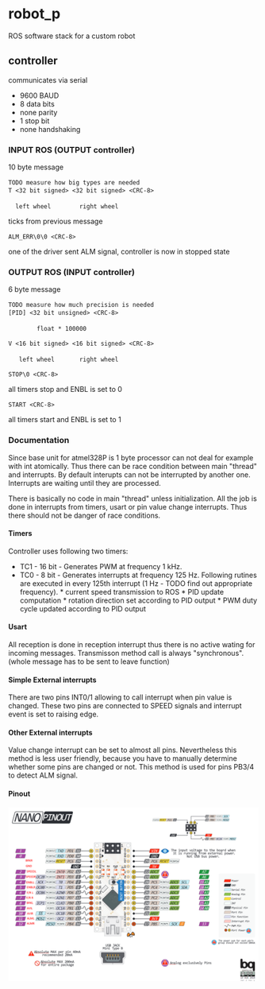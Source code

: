 robot_p
=======

ROS software stack for a custom robot


controller
----------
communicates via serial
- 9600 BAUD
- 8 data bits
- none parity
- 1 stop bit
- none handshaking

### INPUT ROS (OUTPUT controller)

10 byte message

```
TODO measure how big types are needed
T <32 bit signed> <32 bit signed> <CRC-8>

  left wheel        right wheel
```
ticks from previous message

```
ALM_ERR\0\0 <CRC-8>
```
one of the driver sent ALM signal, controller is now in stopped state

### OUTPUT ROS (INPUT controller)

6 byte message

```
TODO measure how much precision is needed
[PID] <32 bit unsigned> <CRC-8>

        float * 100000
```

```
V <16 bit signed> <16 bit signed> <CRC-8>

   left wheel       right wheel
```


```
STOP\0 <CRC-8>
```
all timers stop and ENBL is set to 0

```
START <CRC-8>
```
all timers start and ENBL is set to 1

### Documentation
Since base unit for atmel328P is 1 byte processor can not deal for example with int atomically. Thus there can be race condition between main "thread" and interrupts. By default interupts can not be interrupted by another one. Interrupts are waiting until they are processed. 

There is basically no code in main "thread" unless initialization. All the job is done in interrupts from timers, usart or pin value change interrupts. Thus there should not be danger of race conditions.

#### Timers
Controller uses following two timers:

*	TC1 - 16 bit - Generates PWM at frequency 1 kHz. 
*	TC0 - 8 bit - Generates interrupts at frequency 125 Hz. Following rutines are executed in every 125th interrupt (1 Hz - TODO find out appropriate frequency).
		*	current speed transmission to ROS
		*	PID update computation
		*	rotation direction set according to PID output
		*	PWM duty cycle updated according to PID output

#### Usart
All reception is done in reception interrupt thus there is no active wating for incoming messages. Transmisson method call is always "synchronous". (whole message has to be sent to leave function)

#### Simple External interrupts
There are two pins INT0/1 allowing to call interrupt when pin value is changed. These two pins are connected to SPEED signals and interrupt event is set to raising edge.

#### Other External interrupts
Value change interrupt can be set to almost all pins. Nevertheless this method is less user friendly, because you have to manually determine whether some pins are changed or not. This method is used for pins PB3/4 to detect ALM signal.


#### Pinout
![pinout](./robot_p_controller/robot_p_controller/pinout.png "Pinout")
